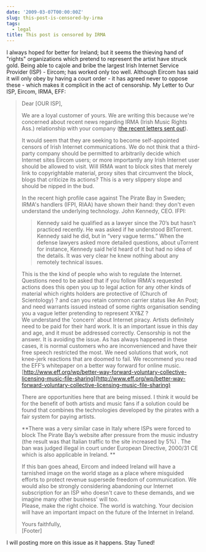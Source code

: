 ```yaml
---
date: '2009-03-07T00:00:00Z'
slug: this-post-is-censored-by-irma
tags:
  - legal
title: This post is censored by IRMA
---
```


I always hoped for better for Ireland; but it seems the thieving hand of
"rights" organizations which pretend to represent the artist have struck gold.
Being able to cajole and bribe the largest Irish Internet Service Provider
(ISP) - Eircom; has worked only too well. Although Eircom has said it will only
obey by having a court order - it has agreed never to oppose these - which makes
it complicit in the act of censorship. My Letter to Our ISP, Eircom, IRMA, EFF:

> Dear [OUR ISP],
>
> We are a loyal customer of yours. We are writing this because we're concerned
> about recent news regarding IRMA (Irish Music Rights Ass.) relationship with
> your company
> ([the recent letters sent out](http://blog.blacknight.com/images/irmaletter.pdf)).
>
> It would seem that they are seeking to become self-appointed censors of Irish
> Internet communications. We do not think that a third-party company should be
> permitted to arbitrarily decide which Internet sites Eircom users; or more
> importantly any Irish Internet user should be allowed to visit. Will IRMA want
> to block sites that merely link to copyrightable material, proxy sites that
> circumvent the block, blogs that criticize its actions? This is a very
> slippery slope and should be nipped in the bud.
>
> In the recent high profile case against The Pirate Bay in Sweden; IRMA's
> handlers (IFPI, RIAA) have shown their hand: they don't even understand the
> underlying technology. John Kennedy, CEO. IFPI:
>
> > Kennedy said he qualified as a lawyer since the 70’s but hasn’t practiced
> > recently. He was asked if he understood BitTorrent. Kennedy said he did, but
> > in “very vague terms.” When the defense lawyers asked more detailed
> > questions, about uTorrent for instance, Kennedy said he’d heard of it but
> > had no idea of the details. It was very clear he knew nothing about any
> > remotely technical issues.
>
> This is the the kind of people who wish to regulate the Internet. Questions
> need to be asked that if you follow IRMA's requested actions does this open
> you up to legal action for any other kinds of material which rights holders
> are protective of (Church of Scientology) ? and can you retain common carrier
> status like An Post; and need warrants issued instead of some rights
> organisation sending you a vague letter pretending to represent XY&Z ?  
> We understand the 'concern' about Internet piracy. Artists definitely need to
> be paid for their hard work. It is an important issue in this day and age, and
> it must be addressed correctly. Censorship is not the answer. It is avoiding
> the issue. As has always happened in these cases, it is normal customers who
> are inconvenienced and have their free speech restricted the most. We need
> solutions that work, not knee-jerk reactions that are doomed to fail. We
> recommend you read the EFF’s whitepaper on a better way forward for online
> music.
> [http://www.eff.org/wp/better-way-forward-voluntary-collective-licensing-music-file-sharing](http://www.eff.org/wp/better-way-forward-voluntary-collective-licensing-music-file-sharing)
>
> There are opportunities here that are being missed. I think it would be for
> the benefit of both artists and music fans if a solution could be found that
> combines the technologies developed by the pirates with a fair system for
> paying artists.
>
> **There was a very similar case in Italy where ISPs were forced to block The
> Pirate Bay’s website after pressure from the music industry (the result was
> that Italian traffic to the site increased by 5%) . The ban was judged illegal
> in court under European Directive, 2000/31 CE which is also applicable in
> Ireland. **
>
> If this ban goes ahead, Eircom and indeed Ireland will have a tarnished image
> on the world stage as a place where misguided efforts to protect revenue
> supersede freedom of communication. We would also be strongly considering
> abandoning our Internet subscription for an ISP who doesn't cave to these
> demands, and we imagine many other business' will too.  
> Please, make the right choice. The world is watching. Your decision will have
> an important impact on the future of the Internet in Ireland.
>
> Yours faithfully,  
> [Footer]

I will posting more on this issue as it happens. Stay Tuned!
